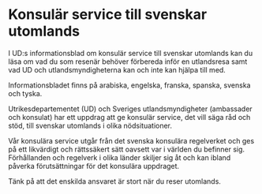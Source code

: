 # Konsulär service till svenskar utomlands

I UD:s informationsblad om konsulär service till svenskar utomlands kan du läsa om vad du som resenär behöver förbereda inför en utlandsresa samt vad UD och utlandsmyndigheterna kan och inte kan hjälpa till med.

Informationsbladet finns på arabiska, engelska, franska, spanska, svenska och tyska.


Utrikesdepartementet (UD) och Sveriges utlandsmyndigheter (ambassader och konsulat) har ett uppdrag att ge konsulär service, det vill säga råd och stöd, till svenskar utomlands i olika nödsituationer.

Vår konsulära service utgår från det svenska konsulära regelverket och ges på ett likvärdigt och rättssäkert sätt oavsett var i världen du befinner sig. Förhållanden och regelverk i olika länder skiljer sig åt och kan ibland påverka förutsättningar för det konsulära uppdraget.

Tänk på att det enskilda ansvaret är stort när du reser utomlands.
